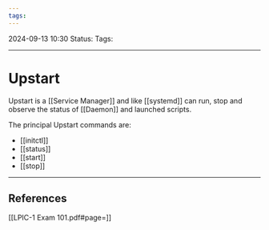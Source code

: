 ```yaml
---
tags:
---
```


2024-09-13 10:30
Status:
Tags:
___
# Upstart

Upstart is a [[Service Manager]] and like [[systemd]] can run, stop and observe the status of [[Daemon]] and launched scripts.

The principal Upstart commands are:
- [[initctl]]
- [[status]]
- [[start]]
- [[stop]]


___
## References
[[LPIC-1 Exam 101.pdf#page=]]